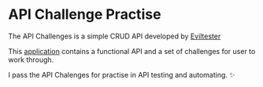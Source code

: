 <h1> API Challenge Practise</h1>
<p> The API Challenges is a simple CRUD API developed by <a href="https://github.com/eviltester" target="_blank">Eviltester</a></p> 
<p> This <a href="https://apichallenges.herokuapp.com/" target="_blank"> application</a> contains a functional API and a set of challenges for user to work through.</p>
<p> I pass the API Chalenges for practise in API testing and automating. ✨</p>
